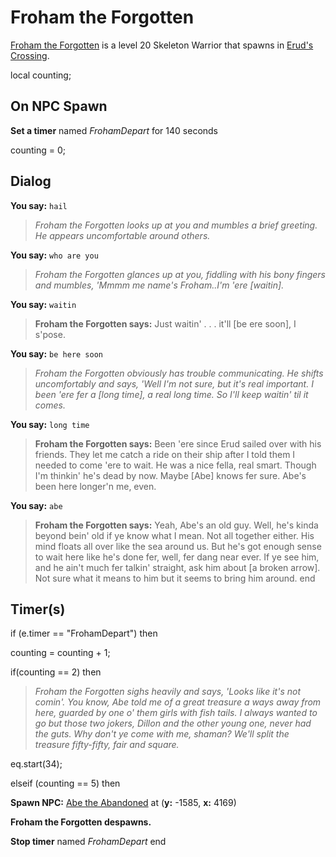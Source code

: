 # Froham the Forgotten



[Froham the Forgotten](/npc/98047) is a level 20 Skeleton Warrior that spawns in [Erud's Crossing](/zone/98).

local counting;



## On NPC Spawn

**Set a timer** named *FrohamDepart* for 140 seconds

counting = 0;


## Dialog

**You say:** `hail`



>*Froham the Forgotten looks up at you and mumbles a brief greeting. He appears uncomfortable around others.*

**You say:** `who are you`



>*Froham the Forgotten glances up at you, fiddling with his bony fingers and mumbles, 'Mmmm me name's Froham..I'm 'ere [waitin].*

**You say:** `waitin`



>**Froham the Forgotten says:** Just waitin' . . . it'll [be ere soon], I s'pose.

**You say:** `be here soon`



>*Froham the Forgotten obviously has trouble communicating. He shifts uncomfortably and says, 'Well I'm not sure, but it's real important. I been 'ere fer a [long time], a real long time. So I'll keep waitin' til it comes.*

**You say:** `long time`



>**Froham the Forgotten says:** Been 'ere since Erud sailed over with his friends. They let me catch a ride on their ship after I told them I needed to come 'ere to wait. He was a nice fella, real smart. Though I'm thinkin' he's dead by now. Maybe [Abe] knows fer sure. Abe's been here longer'n me, even.

**You say:** `abe`



>**Froham the Forgotten says:** Yeah, Abe's an old guy. Well, he's kinda beyond bein' old if ye know what I mean. Not all together either. His mind floats all over like the sea around us. But he's got enough sense to wait here like he's done fer, well, fer dang near ever. If ye see him, and he ain't much fer talkin' straight, ask him about [a broken arrow]. Not sure what it means to him but it seems to bring him around.
end



## Timer(s)



if (e.timer == "FrohamDepart") then


counting = counting + 1;

if(counting == 2) then


>*Froham the Forgotten sighs heavily and says, 'Looks like it's not comin'. You know, Abe told me of a great treasure a ways away from here, guarded by one o' them girls with fish tails. I always wanted to go but those two jokers, Dillon and the other young one, never had the guts. Why don't ye come with me, shaman? We'll split the treasure fifty-fifty, fair and square.*


eq.start(34);

elseif (counting == 5) then


**Spawn NPC:**  [Abe the Abandoned](/npc/98050) at (**y:** -1585, **x:** 4169)


**Froham the Forgotten despawns.**


**Stop timer** named *FrohamDepart*
end

